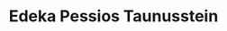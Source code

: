 ---
title: "Edeka Pessios Taunusstein"
url: /taunusstein/edeka-pessios-taunusstein/
shop: Supermarkt
---
